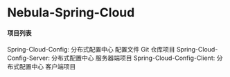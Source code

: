 # Nebula-Spring-Cloud
#### 项目列表
Spring-Cloud-Config: 分布式配置中心 配置文件 Git 仓库项目
Spring-Cloud-Config-Server: 分布式配置中心 服务器端项目
Spring-Cloud-Config-Client: 分布式配置中心 客户端项目